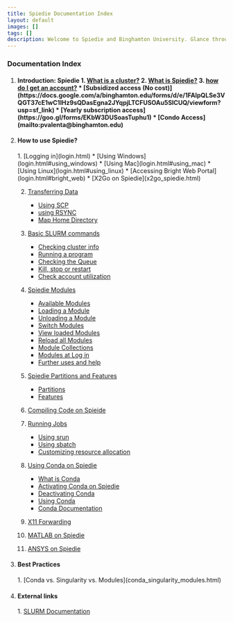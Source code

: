 ```yaml
--- 
title: Spiedie Documentation Index
layout: default 
images: []
tags: []
description: Welcome to Spiedie and Binghamton University. Glance through here to learn about computer clusters and Spiedie's computing capabilities. 
---
```


### Documentation Index 

1. <h4> Introduction: Spiedie
    1. <a href="introduction.html">What is a cluster?</a>
    2. <a href="https://www.binghamton.edu/watson/facilities/computing/high-performance.html">What is Spiedie?</a>
    3. <a href="https://www.binghamton.edu/watson/facilities/computing/high-performance.html">how do I get an account?</a> 
        * [Subsidized access (No cost)](https://docs.google.com/a/binghamton.edu/forms/d/e/1FAIpQLSe3VQGT37cE1wC1IHz9sQDasEgna2JYqpjLTCFUSOAu5SlCUQ/viewform?usp=sf_link)
        * [Yearly subscription access](https://goo.gl/forms/EKbW3DUSoasTuphu1)
        * [Condo Access](mailto:pvalenta@binghamton.edu)
2. <h4> How to use Spiedie? </h4>
	1. [Logging in](login.html)
	    * [Using Windows](login.html#using_windows)
	    * [Using Mac](login.html#using_mac)
	    * [Using Linux](login.html#using_linux)
	    * [Accessing Bright Web Portal](login.html#bright_web)
	    * [X2Go on Spiedie](x2go_spiedie.html)
		
	2. [Transferring Data](data_transfer.html)
	    * [Using SCP](data_transfer.html#SCP)
	    * [using RSYNC](data_transfer.html#rsync)
	    * [Map Home Directory](data_transfer.html#Home_dir)

	3. [Basic SLURM commands](basic_slurm_commands.html)
	    * [Checking cluster info](basic_slurm_commands.html#info)
	    * [Running a program](basic_slurm_commands.html#run)
	    * [Checking the Queue](basic_slurm_commands.html#queue)
	    * [Kill, stop or restart](basic_slurm_commands.html#ksr)
	    * [Check account utilization](basic_slurm_commands.html#util)

	4. [Spiedie Modules](spiedie_modules.html)
	    * [Available Modules](spiedie_modules.html#avail)
	    * [Loading a Module](spiedie_modules.html#load)
	    * [Unloading a Module](spiedie_modules.html#unload)
	    * [Switch Modules](spiedie_modules.html#switch)
	    * [View loaded Modules](spiedie_modules.html#view)
	    * [Reload all Modules](spiedie_modules.html#reload)
	    * [Module Collections](spiedie_modules.html#collections)
	    * [Modules at Log in](spiedie_modules.html#login)
	    * [Further uses and help](spiedie_modules.html#help)

	5. [Spiedie Partitions and Features](spiedie_partitions.html)
	    * [Partitions](spiedie_partitions.html#partitions)
	    * [Features](spiedie_partitions.html#features)

	6. [Compiling Code on Spieide](compilers.html)

	7. [Running Jobs](submitting_jobs.html)
	    * [Using srun](submitting_jobs.html#srun)
	    * [Using sbatch](submitting_jobs.html#sbatch)
	    * [Customizing resource allocation](submitting_jobs.html#resource-alloc)
	
	8. [Using Conda on Spiedie](spiedie_conda.html)
		* [What is Conda](spiedie_conda.html#conda_intro)
		* [Activating Conda on Spiedie](spiedie_conda.html#conda_activate)
		* [Deactivating Conda](spiedie_conda.html#conda_deactivate)
		* [Using Conda](spiedie_conda.html#conda_use)
		* <a href="https://docs.conda.io/projects/conda/en/latest/user-guide/overview.html" target="_blank">Conda Documentation</a>
	9. [X11 Forwarding](x_11_forwarding.html)
	10. [MATLAB on Spiedie](spiedie_matlab.html)
	11. [ANSYS on Spiedie](spiedie_ansys.html)
3. <h4> Best Practices </h4>
	1. [Conda vs. Singularity vs. Modules](conda_singularity_modules.html) 
4. <h4>External links </h4>
	1. <a href="https://slurm.schedmd.com/documentation.html" target="_blank">
	SLURM Documentation</a>

